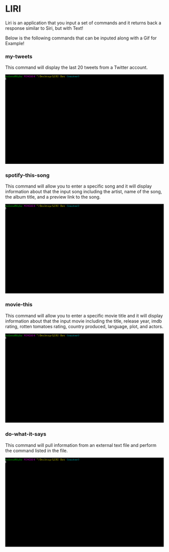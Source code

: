 # LIRI

Liri is an application that you input a set of commands and it returns back a response similar to Siri, but with Text!

Below is the following commands that can be inputed along with a Gif for Example!

### my-tweets

This command will display the last 20 tweets from a Twitter account.

![Liri Bot: my-tweets](/Gifs/tweets.gif "My Tweets")

### spotify-this-song

This command will allow you to enter a specific song and it will display information about that the input song including the artist, name of the song, the album title, and a preview link to the song.

![Liri Bot: spotify-this-song](/Gifs/spotify.gif "Spotify This Song")

### movie-this

This command will allow you to enter a specific movie title and it will display information about that the input movie including the title, release year, imdb rating, rotten tomatoes rating, country produced, language, plot, and actors.

![Liri Bot: movie-this](/Gifs/movie.gif "Movie This")

### do-what-it-says

This command will pull information from an external text file and perform the command listed in the file. 

![Liri Bot: do-what-it-says](/Gifs/says.gif "Do What It Says")
